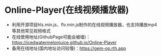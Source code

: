 # Online-Player(在线视频播放器)
* 利用开源项目hls.min.js、flv.min.js制作的在线视频播放器，也支持播放mp4等其他常见视频格式
* 在线使用地址(GithubPage可能会被墙)：https://icedwatermelonjuice.github.io/Online-Player
* 备用在线地址(国内地址访问较慢)：https://gem-op.rth.app
